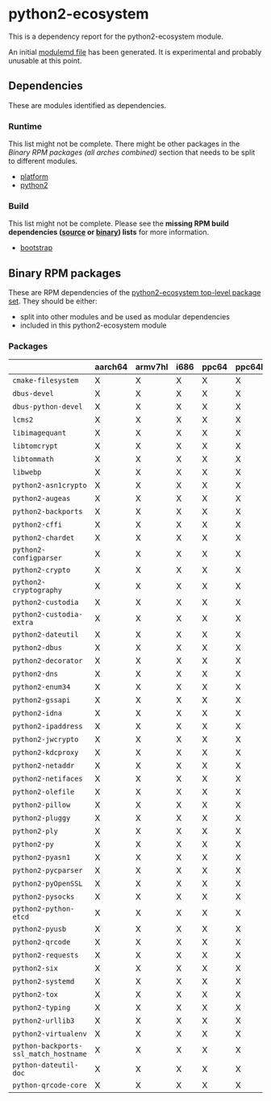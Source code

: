 # python2-ecosystem
This is a dependency report for the python2-ecosystem module.

An initial [modulemd file](python2-ecosystem.yaml) has been generated. It is experimental and probably unusable at this point.
## Dependencies
These are modules identified as dependencies.
### Runtime
This list might not be complete. There might be other packages in the *Binary RPM packages (all arches combined)* section that needs to be split to different modules.
* [platform](../platform)
* [python2](../python2)
### Build
This list might not be complete.
Please see the **missing RPM build dependencies ([source](all/buildtime-source-packages-short.txt) or [binary](all/buildtime-binary-packages-short.txt)) lists** for more information.
* [bootstrap](../bootstrap)
## Binary RPM packages
These are RPM dependencies of the [python2-ecosystem top-level package set](python2-ecosystem.csv). They should be either:
* split into other modules and be used as modular dependencies
* included in this python2-ecosystem module
### Packages
| |aarch64 |armv7hl |i686 |ppc64 |ppc64le |s390x |x86_64 |
|---|---|---|---|---|---|---|---|
| `cmake-filesystem` | X | X | X | X | X | X | X |
| `dbus-devel` | X | X | X | X | X | X | X |
| `dbus-python-devel` | X | X | X | X | X | X | X |
| `lcms2` | X | X | X | X | X | X | X |
| `libimagequant` | X | X | X | X | X | X | X |
| `libtomcrypt` | X | X | X | X | X | X | X |
| `libtommath` | X | X | X | X | X | X | X |
| `libwebp` | X | X | X | X | X | X | X |
| `python2-asn1crypto` | X | X | X | X | X | X | X |
| `python2-augeas` | X | X | X | X | X | X | X |
| `python2-backports` | X | X | X | X | X | X | X |
| `python2-cffi` | X | X | X | X | X | X | X |
| `python2-chardet` | X | X | X | X | X | X | X |
| `python2-configparser` | X | X | X | X | X | X | X |
| `python2-crypto` | X | X | X | X | X | X | X |
| `python2-cryptography` | X | X | X | X | X | X | X |
| `python2-custodia` | X | X | X | X | X | X | X |
| `python2-custodia-extra` | X | X | X | X | X | X | X |
| `python2-dateutil` | X | X | X | X | X | X | X |
| `python2-dbus` | X | X | X | X | X | X | X |
| `python2-decorator` | X | X | X | X | X | X | X |
| `python2-dns` | X | X | X | X | X | X | X |
| `python2-enum34` | X | X | X | X | X | X | X |
| `python2-gssapi` | X | X | X | X | X | X | X |
| `python2-idna` | X | X | X | X | X | X | X |
| `python2-ipaddress` | X | X | X | X | X | X | X |
| `python2-jwcrypto` | X | X | X | X | X | X | X |
| `python2-kdcproxy` | X | X | X | X | X | X | X |
| `python2-netaddr` | X | X | X | X | X | X | X |
| `python2-netifaces` | X | X | X | X | X | X | X |
| `python2-olefile` | X | X | X | X | X | X | X |
| `python2-pillow` | X | X | X | X | X | X | X |
| `python2-pluggy` | X | X | X | X | X | X | X |
| `python2-ply` | X | X | X | X | X | X | X |
| `python2-py` | X | X | X | X | X | X | X |
| `python2-pyasn1` | X | X | X | X | X | X | X |
| `python2-pycparser` | X | X | X | X | X | X | X |
| `python2-pyOpenSSL` | X | X | X | X | X | X | X |
| `python2-pysocks` | X | X | X | X | X | X | X |
| `python2-python-etcd` | X | X | X | X | X | X | X |
| `python2-pyusb` | X | X | X | X | X | X | X |
| `python2-qrcode` | X | X | X | X | X | X | X |
| `python2-requests` | X | X | X | X | X | X | X |
| `python2-six` | X | X | X | X | X | X | X |
| `python2-systemd` | X | X | X | X | X | X | X |
| `python2-tox` | X | X | X | X | X | X | X |
| `python2-typing` | X | X | X | X | X | X | X |
| `python2-urllib3` | X | X | X | X | X | X | X |
| `python2-virtualenv` | X | X | X | X | X | X | X |
| `python-backports-ssl_match_hostname` | X | X | X | X | X | X | X |
| `python-dateutil-doc` | X | X | X | X | X | X | X |
| `python-qrcode-core` | X | X | X | X | X | X | X |
